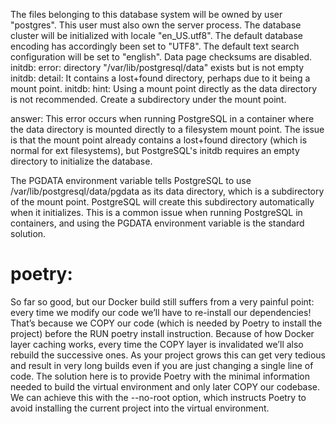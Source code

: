The files belonging to this database system will be owned by user "postgres".
This user must also own the server process.
The database cluster will be initialized with locale "en_US.utf8".
The default database encoding has accordingly been set to "UTF8".
The default text search configuration will be set to "english".
Data page checksums are disabled.
initdb: error: directory "/var/lib/postgresql/data" exists but is not empty
initdb: detail: It contains a lost+found directory, perhaps due to it being a mount point.
initdb: hint: Using a mount point directly as the data directory is not recommended.
Create a subdirectory under the mount point.


answer:
This error occurs when running PostgreSQL in a container where the data directory is mounted directly to a filesystem mount point. The issue is that the mount point already contains a lost+found directory (which is normal for ext filesystems), but PostgreSQL's initdb requires an empty directory to initialize the database.

The PGDATA environment variable tells PostgreSQL to use /var/lib/postgresql/data/pgdata as its data directory, which is a subdirectory of the mount point. PostgreSQL will create this subdirectory automatically when it initializes.
This is a common issue when running PostgreSQL in containers, and using the PGDATA environment variable is the standard solution.


# poetry:
So far so good, but our Docker build still suffers from a very painful point: every time we modify our code we’ll have to re-install our dependencies! That’s because we COPY our code (which is needed by Poetry to install the project) before the RUN poetry install instruction. Because of how Docker layer caching works, every time the COPY layer is invalidated we’ll also rebuild the successive ones. As your project grows this can get very tedious and result in very long builds even if you are just changing a single line of code.
The solution here is to provide Poetry with the minimal information needed to build the virtual environment and only later COPY our codebase. We can achieve this with the --no-root option, which instructs Poetry to avoid installing the current project into the virtual environment.